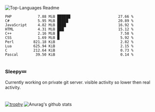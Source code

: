 #

![Top-Languages Readme](https://github.com/MogsFriend/MogsFriend/workflows/Top-Languages%20Readme/badge.svg)

<!--START_SECTION:top_language-->
```text
PHP            7.88 MiB ██████                      27.66 %
C#             5.95 MiB █████                       20.89 %
JavaScript     4.82 MiB ████                        16.92 %
HTML           4.31 MiB ███                         15.12 %
C++            2.16 MiB █                            7.58 %
CSS            1.69 MiB █                            5.92 %
Perl         821.18 KiB                              2.82 %
Lua          625.94 KiB                              2.15 %
C            212.64 KiB                              0.73 %
Pascal        39.50 KiB                              0.14 %
```
<!--END_SECTION:top_language-->

#
### Sleepy💤
Currently working on private git server. visible activity so lower then real activity.
#
[![trophy](https://github-profile-trophy.vercel.app/?username=MogsFriend&theme=onedark)](https://github.com/ryo-ma/github-profile-trophy)
![Anurag's github stats](https://github-readme-stats.vercel.app/api?username=MogsFriend&hide=prs,issues,contribs&count_private=true)
<!--
**MogsFriend/MogsFriend** is a ✨ _special_ ✨ repository because its `README.md` (this file) appears on your GitHub profile.

Here are some ideas to get you started:

- 🔭 I’m currently working on ...
- 🌱 I’m currently learning ...
- 👯 I’m looking to collaborate on ...
- 🤔 I’m looking for help with ...
- 💬 Ask me about ...
- 📫 How to reach me: ...
- 😄 Pronouns: ...
- ⚡ Fun fact: ...
-->
